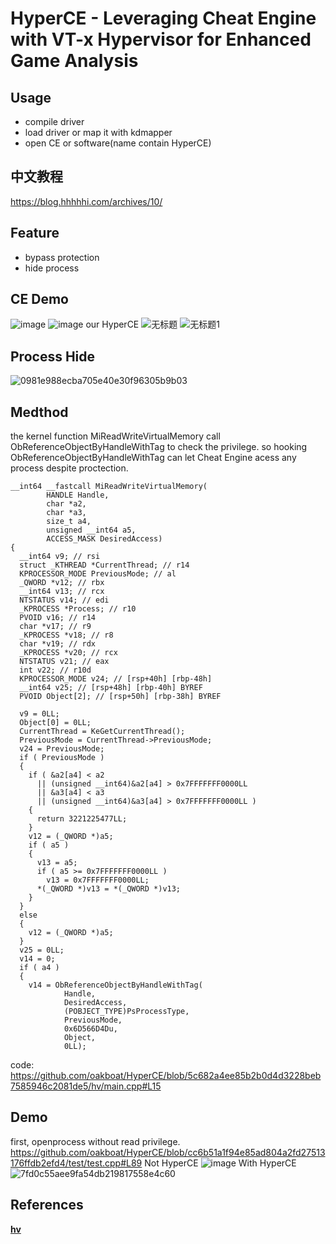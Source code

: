 # HyperCE - Leveraging Cheat Engine with VT-x Hypervisor for Enhanced Game Analysis

## Usage
- compile driver
- load driver or map it with kdmapper
- open CE or software(name contain HyperCE)
## 中文教程
https://blog.hhhhhi.com/archives/10/

## Feature
- bypass protection
- hide process

## CE Demo
![image](https://github.com/user-attachments/assets/49fb1a7f-3c89-4b41-95d2-0fbde873965b)
![image](https://github.com/user-attachments/assets/081c682f-4769-49cb-b0f1-8f8b06532b2e)
our HyperCE
![无标题](https://github.com/user-attachments/assets/0f39374d-38e9-4907-8757-7a4bd23c0d5c)
![无标题1](https://github.com/user-attachments/assets/82b1e0a4-75a8-4af8-abd1-93b8d0e956c8)

## Process Hide
![0981e988ecba705e40e30f96305b9b03](https://github.com/user-attachments/assets/9e8a223d-240f-47e5-ab73-0bae5f05de04)


## Medthod
the kernel function MiReadWriteVirtualMemory call ObReferenceObjectByHandleWithTag to check the privilege.
so hooking ObReferenceObjectByHandleWithTag can let Cheat Engine acess any process despite proctection.
```
__int64 __fastcall MiReadWriteVirtualMemory(
        HANDLE Handle,
        char *a2,
        char *a3,
        size_t a4,
        unsigned __int64 a5,
        ACCESS_MASK DesiredAccess)
{
  __int64 v9; // rsi
  struct _KTHREAD *CurrentThread; // r14
  KPROCESSOR_MODE PreviousMode; // al
  _QWORD *v12; // rbx
  __int64 v13; // rcx
  NTSTATUS v14; // edi
  _KPROCESS *Process; // r10
  PVOID v16; // r14
  char *v17; // r9
  _KPROCESS *v18; // r8
  char *v19; // rdx
  _KPROCESS *v20; // rcx
  NTSTATUS v21; // eax
  int v22; // r10d
  KPROCESSOR_MODE v24; // [rsp+40h] [rbp-48h]
  __int64 v25; // [rsp+48h] [rbp-40h] BYREF
  PVOID Object[2]; // [rsp+50h] [rbp-38h] BYREF

  v9 = 0LL;
  Object[0] = 0LL;
  CurrentThread = KeGetCurrentThread();
  PreviousMode = CurrentThread->PreviousMode;
  v24 = PreviousMode;
  if ( PreviousMode )
  {
    if ( &a2[a4] < a2
      || (unsigned __int64)&a2[a4] > 0x7FFFFFFF0000LL
      || &a3[a4] < a3
      || (unsigned __int64)&a3[a4] > 0x7FFFFFFF0000LL )
    {
      return 3221225477LL;
    }
    v12 = (_QWORD *)a5;
    if ( a5 )
    {
      v13 = a5;
      if ( a5 >= 0x7FFFFFFF0000LL )
        v13 = 0x7FFFFFFF0000LL;
      *(_QWORD *)v13 = *(_QWORD *)v13;
    }
  }
  else
  {
    v12 = (_QWORD *)a5;
  }
  v25 = 0LL;
  v14 = 0;
  if ( a4 )
  {
    v14 = ObReferenceObjectByHandleWithTag(
            Handle,
            DesiredAccess,
            (POBJECT_TYPE)PsProcessType,
            PreviousMode,
            0x6D566D4Du,
            Object,
            0LL);
```
code:
https://github.com/oakboat/HyperCE/blob/5c682a4ee85b2b0d4d3228beb7585946c2081de5/hv/main.cpp#L15


## Demo

first, openprocess without read privilege.
https://github.com/oakboat/HyperCE/blob/cc6b51a1f94e85ad804a2fd27513176ffdb2efd4/test/test.cpp#L89
Not HyperCE
![image](https://github.com/user-attachments/assets/b493d711-6f76-4167-9f76-ab6726603544)
With HyperCE
![7fd0c55aee9fa54db219817558e4c60](https://github.com/user-attachments/assets/7bab7d76-c463-42d0-a5ee-554e63487bd4)

## References

**[hv](https://github.com/jonomango/hv)**
